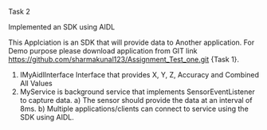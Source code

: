 Task 2

Implemented an SDK using AIDL 

 This Applciation is an SDK that will provide data to Another application. For Demo purpose please download application from 
 GIT link  https://github.com/sharmakunal123/Assignment_Test_one.git {Task 1}. 

1) IMyAidlInterface Interface that provides X, Y, Z, Accuracy and Combined All Values
2) MyService is background service that implements SensorEventListener to capture data.
   a) The sensor should provide the data at an interval of 8ms.
   b) Multiple applications/clients can connect to service using the SDK using AIDL.
   
   

 
 
